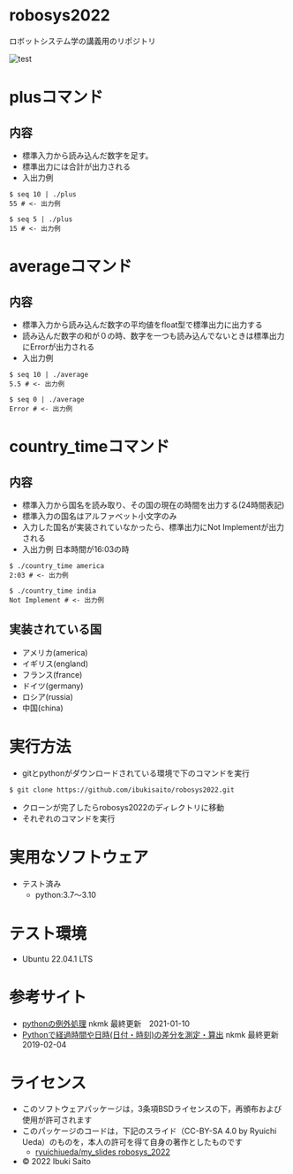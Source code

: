 # robosys2022
ロボットシステム学の講義用のリポジトリ


![test](https://github.com/ibukisaito/robosys2022/actions/workflows/test.yml/badge.svg)

# plusコマンド

## 内容
* 標準入力から読み込んだ数字を足す。
* 標準出力には合計が出力される
* 入出力例
```
$ seq 10 | ./plus
55 # <- 出力例

$ seq 5 | ./plus
15 # <- 出力例
```
# averageコマンド

## 内容
* 標準入力から読み込んだ数字の平均値をfloat型で標準出力に出力する
* 読み込んだ数字の和が０の時、数字を一つも読み込んでないときは標準出力にErrorが出力される
* 入出力例
```
$ seq 10 | ./average
5.5 # <- 出力例

$ seq 0 | ./average
Error # <- 出力例
```

# country_timeコマンド

## 内容
* 標準入力から国名を読み取り、その国の現在の時間を出力する(24時間表記)
* 標準入力の国名はアルファベット小文字のみ
* 入力した国名が実装されていなかったら、標準出力にNot Implementが出力される
* 入出力例 日本時間が16:03の時
```
$ ./country_time america
2:03 # <- 出力例

$ ./country_time india
Not Implement # <- 出力例
```
## 実装されている国
* アメリカ(america)
* イギリス(england)
* フランス(france)
* ドイツ(germany)
* ロシア(russia)
* 中国(china)

# 実行方法
* gitとpythonがダウンロードされている環境で下のコマンドを実行
```
$ git clone https://github.com/ibukisaito/robosys2022.git
```
* クローンが完了したらrobosys2022のディレクトリに移動
* それぞれのコマンドを実行

# 実用なソフトウェア
* テスト済み
  * python:3.7～3.10


# テスト環境
* Ubuntu 22.04.1 LTS

# 参考サイト
* [pythonの例外処理](https://note.nkmk.me/python-try-except-else-finally/) nkmk 最終更新　2021-01-10 
* [Pythonで経過時間や日時(日付・時刻)の差分を測定・算出](https://note.nkmk.me/python-datetime-timedelta-measure-time/) nkmk 最終更新 2019-02-04


# ライセンス
* このソフトウェアパッケージは，3条項BSDライセンスの下，再頒布および使用が許可されます
* このパッケージのコードは，下記のスライド（CC-BY-SA 4.0 by Ryuichi Ueda）のものを，本人の許可を得て自身の著作としたものです
	* [ryuichiueda/my_slides robosys_2022](https://github.com/ryuichiueda/my_slides/tree/master/robosys_2022)
* © 2022 Ibuki Saito
